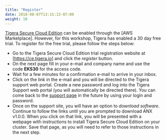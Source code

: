 ```yaml
---
title: "Register"
date: 2018-08-07T13:15:13-07:00
weight: 10
---
```

[Tigera Secure Cloud Edition](https://www.tigera.io/tigera-secure-ce) can be enabled through the [AWS Marketplace].  However, for this workshop, Tigera has enabled a 30 day free trial.  To register for the free trial, please follow the steps below:

- Go to the Tigera Secure Cloud Edition trial registration website at [https://ce.tigera.io] and click the *register* button.
- On the next page fill in your e-mail and company name and use the code **EKS30** for the access code.
- Wait for a few minutes for a confirmation e-mail to arrive in your inbox.  
- Click on the link in the e-mail and you will be directed to the Tigera support web portal.  Create a new password and log into the Tigera Support web portal (you will automatically be directed there).  You can come back to the [support page](https://support.tigera.io) in the future by using your login and password.
- Once on the support site, you will have an option to *download software*.  Continue to follow the links until you are prompted to download ANX v1.0.0.  When you click on that link, you will be presented with a webpage with instructions to install Tigera Secure Cloud Edition on your cluster.  Save that page, as you will need to refer to those instructions in the next step.
